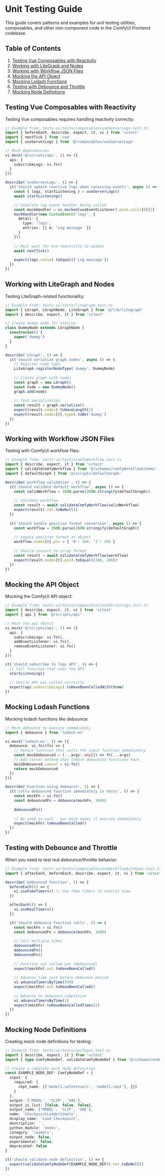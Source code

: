 # Unit Testing Guide

This guide covers patterns and examples for unit testing utilities, composables, and other non-component code in the ComfyUI Frontend codebase.

## Table of Contents

1. [Testing Vue Composables with Reactivity](#testing-vue-composables-with-reactivity)
2. [Working with LiteGraph and Nodes](#working-with-litegraph-and-nodes)
3. [Working with Workflow JSON Files](#working-with-workflow-json-files)
4. [Mocking the API Object](#mocking-the-api-object)
5. [Mocking Lodash Functions](#mocking-lodash-functions)
6. [Testing with Debounce and Throttle](#testing-with-debounce-and-throttle)
7. [Mocking Node Definitions](#mocking-node-definitions)


## Testing Vue Composables with Reactivity

Testing Vue composables requires handling reactivity correctly:

```typescript
// Example from: tests-ui/tests/composables/useServerLogs.test.ts
import { beforeEach, describe, expect, it, vi } from 'vitest'
import { nextTick } from 'vue'
import { useServerLogs } from '@/composables/useServerLogs'

// Mock dependencies
vi.mock('@/scripts/api', () => ({
  api: {
    subscribeLogs: vi.fn()
  }
}))

describe('useServerLogs', () => {
  it('should update reactive logs when receiving events', async () => {
    const { logs, startListening } = useServerLogs()
    await startListening()

    // Simulate log event handler being called
    const mockHandler = vi.mocked(useEventListener).mock.calls[0][2]
    mockHandler(new CustomEvent('logs', {
      detail: {
        type: 'logs',
        entries: [{ m: 'Log message' }]
      }
    }))
    
    // Must wait for Vue reactivity to update
    await nextTick()
    
    expect(logs.value).toEqual(['Log message'])
  })
})
```

## Working with LiteGraph and Nodes

Testing LiteGraph-related functionality:

```typescript
// Example from: tests-ui/tests/litegraph.test.ts
import { LGraph, LGraphNode, LiteGraph } from '@/lib/litegraph'
import { describe, expect, it } from 'vitest'

// Create dummy node for testing
class DummyNode extends LGraphNode {
  constructor() {
    super('dummy')
  }
}

describe('LGraph', () => {
  it('should serialize graph nodes', async () => {
    // Register node type
    LiteGraph.registerNodeType('dummy', DummyNode)
    
    // Create graph with nodes
    const graph = new LGraph()
    const node = new DummyNode()
    graph.add(node)
    
    // Test serialization
    const result = graph.serialize()
    expect(result.nodes).toHaveLength(1)
    expect(result.nodes[0].type).toBe('dummy')
  })
})
```

## Working with Workflow JSON Files

Testing with ComfyUI workflow files:

```typescript
// Example from: tests-ui/tests/comfyWorkflow.test.ts
import { describe, expect, it } from 'vitest'
import { validateComfyWorkflow } from '@/schemas/comfyWorkflowSchema'
import { defaultGraph } from '@/scripts/defaultGraph'

describe('workflow validation', () => {
  it('should validate default workflow', async () => {
    const validWorkflow = JSON.parse(JSON.stringify(defaultGraph))
    
    // Validate workflow
    const result = await validateComfyWorkflow(validWorkflow)
    expect(result).not.toBeNull()
  })
  
  it('should handle position format conversion', async () => {
    const workflow = JSON.parse(JSON.stringify(defaultGraph))
    
    // Legacy position format as object
    workflow.nodes[0].pos = { '0': 100, '1': 200 }
    
    // Should convert to array format
    const result = await validateComfyWorkflow(workflow)
    expect(result.nodes[0].pos).toEqual([100, 200])
  })
})
```

## Mocking the API Object

Mocking the ComfyUI API object:

```typescript
// Example from: tests-ui/tests/composables/useServerLogs.test.ts
import { describe, expect, it, vi } from 'vitest'
import { api } from '@/scripts/api'

// Mock the api object
vi.mock('@/scripts/api', () => ({
  api: {
    subscribeLogs: vi.fn(),
    addEventListener: vi.fn(),
    removeEventListener: vi.fn()
  }
}))

it('should subscribe to logs API', () => {
  // Call function that uses the API
  startListening()
  
  // Verify API was called correctly
  expect(api.subscribeLogs).toHaveBeenCalledWith(true)
})
```

## Mocking Lodash Functions

Mocking lodash functions like debounce:

```typescript
// Mock debounce to execute immediately
import { debounce } from 'lodash-es'

vi.mock('lodash-es', () => ({
  debounce: vi.fn((fn) => {
    // Return function that calls the input function immediately
    const mockDebounced = (...args: any[]) => fn(...args)
    // Add cancel method that lodash debounced functions have
    mockDebounced.cancel = vi.fn()
    return mockDebounced
  })
}))

describe('Function using debounce', () => {
  it('calls debounced function immediately in tests', () => {
    const mockFn = vi.fn()
    const debouncedFn = debounce(mockFn, 1000)
    
    debouncedFn()
    
    // No need to wait - our mock makes it execute immediately
    expect(mockFn).toHaveBeenCalled()
  })
})
```

## Testing with Debounce and Throttle

When you need to test real debounce/throttle behavior:

```typescript
// Example from: tests-ui/tests/composables/useWorkflowAutoSave.test.ts
import { afterEach, beforeEach, describe, expect, it, vi } from 'vitest'

describe('debounced function', () => {
  beforeEach(() => {
    vi.useFakeTimers() // Use fake timers to control time
  })

  afterEach(() => {
    vi.useRealTimers() 
  })

  it('should debounce function calls', () => {
    const mockFn = vi.fn()
    const debouncedFn = debounce(mockFn, 1000)
    
    // Call multiple times
    debouncedFn()
    debouncedFn()
    debouncedFn()
    
    // Function not called yet (debounced)
    expect(mockFn).not.toHaveBeenCalled()
    
    // Advance time just before debounce period
    vi.advanceTimersByTime(999)
    expect(mockFn).not.toHaveBeenCalled()
    
    // Advance to debounce completion
    vi.advanceTimersByTime(1)
    expect(mockFn).toHaveBeenCalledTimes(1)
  })
})
```

## Mocking Node Definitions

Creating mock node definitions for testing:

```typescript
// Example from: tests-ui/tests/apiTypes.test.ts
import { describe, expect, it } from 'vitest'
import { type ComfyNodeDef, validateComfyNodeDef } from '@/schemas/nodeDefSchema'

// Create a complete mock node definition
const EXAMPLE_NODE_DEF: ComfyNodeDef = {
  input: {
    required: {
      ckpt_name: [['model1.safetensors', 'model2.ckpt'], {}]
    }
  },
  output: ['MODEL', 'CLIP', 'VAE'],
  output_is_list: [false, false, false],
  output_name: ['MODEL', 'CLIP', 'VAE'],
  name: 'CheckpointLoaderSimple',
  display_name: 'Load Checkpoint',
  description: '',
  python_module: 'nodes',
  category: 'loaders',
  output_node: false,
  experimental: false,
  deprecated: false
}

it('should validate node definition', () => {
  expect(validateComfyNodeDef(EXAMPLE_NODE_DEF)).not.toBeNull()
})
```
